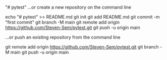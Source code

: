 "# pytest" 
…or create a new repository on the command line

echo "# pytest" >> README.md
git init
git add README.md
git commit -m "first commit"
git branch -M main
git remote add origin https://github.com/Steven-Sem/pytest.git
git push -u origin main

…or push an existing repository from the command line

git remote add origin https://github.com/Steven-Sem/pytest.git
git branch -M main
git push -u origin main